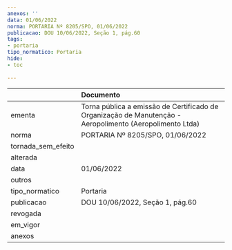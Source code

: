 ```yaml
---
anexos: ''
data: 01/06/2022
norma: PORTARIA Nº 8205/SPO, 01/06/2022
publicacao: DOU 10/06/2022, Seção 1, pág.60
tags:
- portaria
tipo_normatico: Portaria
hide: 
- toc 
 
---
```


|                    | Documento                                                                                                |
|:-------------------|:---------------------------------------------------------------------------------------------------------|
| ementa             | Torna pública a emissão de Certificado de Organização de Manutenção - Aeropolimento (Aeropolimento Ltda) |
| norma              | PORTARIA Nº 8205/SPO, 01/06/2022                                                                         |
| tornada_sem_efeito |                                                                                                          |
| alterada           |                                                                                                          |
| data               | 01/06/2022                                                                                               |
| outros             |                                                                                                          |
| tipo_normatico     | Portaria                                                                                                 |
| publicacao         | DOU 10/06/2022, Seção 1, pág.60                                                                          |
| revogada           |                                                                                                          |
| em_vigor           |                                                                                                          |
| anexos             |                                                                                                          |